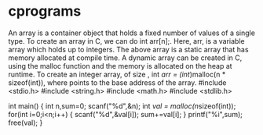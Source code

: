 # cprograms
An array is a container object that holds a fixed number of values of a single type. To create an array in C, we can do int arr[n];. Here, arr, is a variable array which holds up to  integers. The above array is a static array that has memory allocated at compile time. A dynamic array can be created in C, using the malloc function and the memory is allocated on the heap at runtime. To create an integer array,  of size , int *arr = (int*)malloc(n * sizeof(int)), where  points to the base address of the array.
#include <stdio.h>
#include <string.h>
#include <math.h>
#include <stdlib.h>


int main()
{
    int n,sum=0;
    scanf("%d",&n);
    int *val = malloc(n*sizeof(int));
    for(int i=0;i<n;i++)
    {
        scanf("%d",&val[i]);
        sum+=val[i];
    }
    printf("%i",sum);
    free(val);
}
